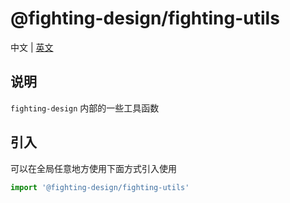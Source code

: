 # @fighting-design/fighting-utils

中文 | [英文](./README.md)

## 说明

`fighting-design` 内部的一些工具函数

## 引入

可以在全局任意地方使用下面方式引入使用

```ts
import '@fighting-design/fighting-utils'
```

